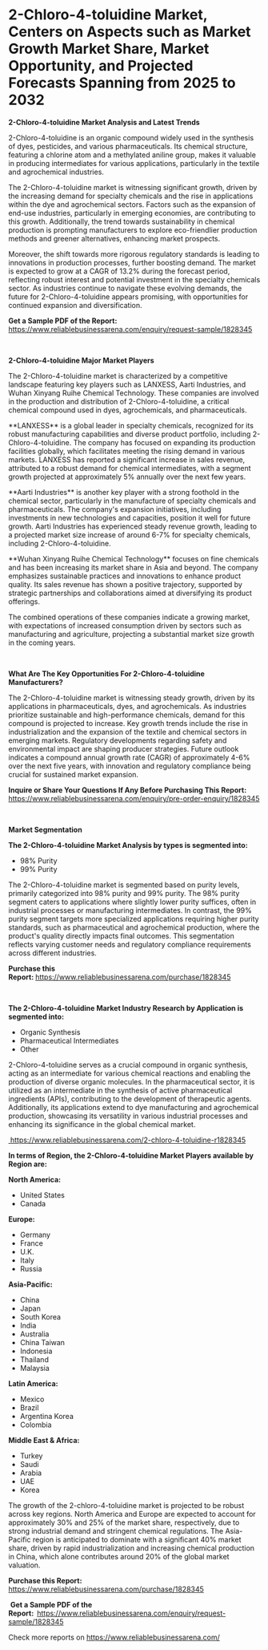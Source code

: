 <p><h1>2-Chloro-4-toluidine Market, Centers on Aspects such as Market Growth Market Share, Market Opportunity, and Projected Forecasts Spanning from 2025 to 2032</h1></p><p><strong>2-Chloro-4-toluidine Market Analysis and Latest Trends</strong></p>
<p><p>2-Chloro-4-toluidine is an organic compound widely used in the synthesis of dyes, pesticides, and various pharmaceuticals. Its chemical structure, featuring a chlorine atom and a methylated aniline group, makes it valuable in producing intermediates for various applications, particularly in the textile and agrochemical industries.</p><p>The 2-Chloro-4-toluidine market is witnessing significant growth, driven by the increasing demand for specialty chemicals and the rise in applications within the dye and agrochemical sectors. Factors such as the expansion of end-use industries, particularly in emerging economies, are contributing to this growth. Additionally, the trend towards sustainability in chemical production is prompting manufacturers to explore eco-friendlier production methods and greener alternatives, enhancing market prospects.</p><p>Moreover, the shift towards more rigorous regulatory standards is leading to innovations in production processes, further boosting demand. The market is expected to grow at a CAGR of 13.2% during the forecast period, reflecting robust interest and potential investment in the specialty chemicals sector. As industries continue to navigate these evolving demands, the future for 2-Chloro-4-toluidine appears promising, with opportunities for continued expansion and diversification.</p></p>
<p><strong>Get a Sample PDF of the Report:&nbsp;</strong> <a href="https://www.reliablebusinessarena.com/enquiry/request-sample/1828345?utm_campaign=2238&utm_medium=2&utm_source=Github&utm_content=ia&utm_term=03022025&utm_id=2-chloro-4-toluidine">https://www.reliablebusinessarena.com/enquiry/request-sample/1828345</a></p>
<p>&nbsp;</p>
<p><strong>2-Chloro-4-toluidine Major Market Players</strong></p>
<p><p>The 2-Chloro-4-toluidine market is characterized by a competitive landscape featuring key players such as LANXESS, Aarti Industries, and Wuhan Xinyang Ruihe Chemical Technology. These companies are involved in the production and distribution of 2-Chloro-4-toluidine, a critical chemical compound used in dyes, agrochemicals, and pharmaceuticals.</p><p>**LANXESS** is a global leader in specialty chemicals, recognized for its robust manufacturing capabilities and diverse product portfolio, including 2-Chloro-4-toluidine. The company has focused on expanding its production facilities globally, which facilitates meeting the rising demand in various markets. LANXESS has reported a significant increase in sales revenue, attributed to a robust demand for chemical intermediates, with a segment growth projected at approximately 5% annually over the next few years.</p><p>**Aarti Industries** is another key player with a strong foothold in the chemical sector, particularly in the manufacture of specialty chemicals and pharmaceuticals. The company's expansion initiatives, including investments in new technologies and capacities, position it well for future growth. Aarti Industries has experienced steady revenue growth, leading to a projected market size increase of around 6-7% for specialty chemicals, including 2-Chloro-4-toluidine.</p><p>**Wuhan Xinyang Ruihe Chemical Technology** focuses on fine chemicals and has been increasing its market share in Asia and beyond. The company emphasizes sustainable practices and innovations to enhance product quality. Its sales revenue has shown a positive trajectory, supported by strategic partnerships and collaborations aimed at diversifying its product offerings.</p><p>The combined operations of these companies indicate a growing market, with expectations of increased consumption driven by sectors such as manufacturing and agriculture, projecting a substantial market size growth in the coming years.</p></p>
<p>&nbsp;</p>
<p><strong>What Are The Key Opportunities For 2-Chloro-4-toluidine Manufacturers?</strong></p>
<p><p>The 2-Chloro-4-toluidine market is witnessing steady growth, driven by its applications in pharmaceuticals, dyes, and agrochemicals. As industries prioritize sustainable and high-performance chemicals, demand for this compound is projected to increase. Key growth trends include the rise in industrialization and the expansion of the textile and chemical sectors in emerging markets. Regulatory developments regarding safety and environmental impact are shaping producer strategies. Future outlook indicates a compound annual growth rate (CAGR) of approximately 4-6% over the next five years, with innovation and regulatory compliance being crucial for sustained market expansion.</p></p>
<p><strong>Inquire or Share Your Questions If Any Before Purchasing This Report:</strong> <a href="https://www.reliablebusinessarena.com/enquiry/pre-order-enquiry/1828345?utm_campaign=2238&utm_medium=2&utm_source=Github&utm_content=ia&utm_term=03022025&utm_id=2-chloro-4-toluidine">https://www.reliablebusinessarena.com/enquiry/pre-order-enquiry/1828345</a></p>
<p>&nbsp;</p>
<p><strong>Market Segmentation</strong></p>
<p><strong>The 2-Chloro-4-toluidine Market Analysis by types is segmented into:</strong></p>
<p><ul><li>98% Purity</li><li>99% Purity</li></ul></p>
<p><p>The 2-Chloro-4-toluidine market is segmented based on purity levels, primarily categorized into 98% purity and 99% purity. The 98% purity segment caters to applications where slightly lower purity suffices, often in industrial processes or manufacturing intermediates. In contrast, the 99% purity segment targets more specialized applications requiring higher purity standards, such as pharmaceutical and agrochemical production, where the product's quality directly impacts final outcomes. This segmentation reflects varying customer needs and regulatory compliance requirements across different industries.</p></p>
<p><strong>Purchase this Report:&nbsp;</strong><a href="https://www.reliablebusinessarena.com/purchase/1828345?utm_campaign=2238&utm_medium=2&utm_source=Github&utm_content=ia&utm_term=03022025&utm_id=2-chloro-4-toluidine">https://www.reliablebusinessarena.com/purchase/1828345</a></p>
<p>&nbsp;</p>
<p><strong>The 2-Chloro-4-toluidine Market Industry Research by Application is segmented into:</strong></p>
<p><ul><li>Organic Synthesis</li><li>Pharmaceutical Intermediates</li><li>Other</li></ul></p>
<p><p>2-Chloro-4-toluidine serves as a crucial compound in organic synthesis, acting as an intermediate for various chemical reactions and enabling the production of diverse organic molecules. In the pharmaceutical sector, it is utilized as an intermediate in the synthesis of active pharmaceutical ingredients (APIs), contributing to the development of therapeutic agents. Additionally, its applications extend to dye manufacturing and agrochemical production, showcasing its versatility in various industrial processes and enhancing its significance in the global chemical market.</p></p>
<p><a href="https://www.reliablebusinessarena.com/2-chloro-4-toluidine-r1828345?utm_campaign=2238&utm_medium=2&utm_source=Github&utm_content=ia&utm_term=03022025&utm_id=2-chloro-4-toluidine">&nbsp;https://www.reliablebusinessarena.com/2-chloro-4-toluidine-r1828345</a></p>
<p><strong>In terms of Region, the 2-Chloro-4-toluidine Market Players available by Region are:</strong></p>
<p>
    <p> <strong> North America: </strong>
        <ul>
            <li>United States</li>
            <li>Canada</li>
        </ul>
        </p> 
    <p> <strong> Europe: </strong>
        <ul>
            <li>Germany</li>
            <li>France</li>
            <li>U.K.</li>
            <li>Italy</li>
            <li>Russia</li>
        </ul>
        </p> 
    <p> <strong> Asia-Pacific: </strong>
        <ul>
            <li>China</li>
            <li>Japan</li>
            <li>South Korea</li>
            <li>India</li>
            <li>Australia</li>
            <li>China Taiwan</li>
            <li>Indonesia</li>
            <li>Thailand</li>
            <li>Malaysia</li>
        </ul>
        </p> 
    <p> <strong> Latin America: </strong>
        <ul>
            <li>Mexico</li>
            <li>Brazil</li>
            <li>Argentina Korea</li>
            <li>Colombia</li>
        </ul>
        </p> 
    <p> <strong> Middle East & Africa: </strong>
        <ul>
            <li>Turkey</li>
            <li>Saudi</li>
            <li>Arabia</li>
            <li>UAE</li>
            <li>Korea</li>
        </ul>
    </p>
    </p>
<p><p>The growth of the 2-chloro-4-toluidine market is projected to be robust across key regions. North America and Europe are expected to account for approximately 30% and 25% of the market share, respectively, due to strong industrial demand and stringent chemical regulations. The Asia-Pacific region is anticipated to dominate with a significant 40% market share, driven by rapid industrialization and increasing chemical production in China, which alone contributes around 20% of the global market valuation.</p></p>
<p><strong>Purchase this Report: </strong><a href="https://www.reliablebusinessarena.com/purchase/1828345?utm_campaign=2238&utm_medium=2&utm_source=Github&utm_content=ia&utm_term=03022025&utm_id=2-chloro-4-toluidine">https://www.reliablebusinessarena.com/purchase/1828345</a></p>
<p>&nbsp;<strong>Get a Sample PDF of the Report:&nbsp;&nbsp;</strong><a href="https://www.reliablebusinessarena.com/enquiry/request-sample/1828345?utm_campaign=2238&utm_medium=2&utm_source=Github&utm_content=ia&utm_term=03022025&utm_id=2-chloro-4-toluidine">https://www.reliablebusinessarena.com/enquiry/request-sample/1828345</a></p>
<p><strong></strong></p>
<p>Check more reports on <a href="https://www.reliablebusinessarena.com/?utm_campaign=2238&utm_medium=2&utm_source=Github&utm_content=ia&utm_term=03022025&utm_id=2-chloro-4-toluidine">https://www.reliablebusinessarena.com/</a></p>